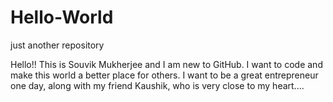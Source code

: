 # Hello-World
just another repository

Hello!! This is Souvik Mukherjee and I am new to GitHub.
I want to code and make this world a better place for others. I want to be a great entrepreneur one day, along with my friend Kaushik, who is very close to my heart....
